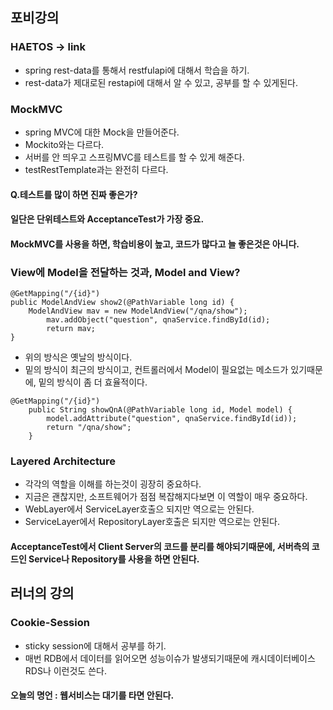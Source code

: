 포비강의
---


### HAETOS -> link
- spring rest-data를 통해서 restfulapi에 대해서 학습을 하기.
- rest-data가 제대로된 restapi에 대해서 알 수 있고, 공부를 할 수 있게된다.


### MockMVC

- spring MVC에 대한 Mock을 만들어준다.
- Mockito와는 다르다.
- 서버를 안 띄우고 스프링MVC를 테스트를 할 수 있게 해준다.
- testRestTemplate과는 완전히 다르다.


#### Q.테스트를 많이 하면 진짜 좋은가?
#### 일단은 단위테스트와 AcceptanceTest가 가장 중요.
#### MockMVC를 사용을 하면, 학습비용이 높고, 코드가 많다고 늘 좋은것은 아니다.

### View에 Model을 전달하는 것과, Model and View?

```
@GetMapping("/{id}")
public ModelAndView show2(@PathVariable long id) {
	ModelAndView mav = new ModelAndView("/qna/show");
    	mav.addObject("question", qnaService.findById(id);
        return mav;
}
```

- 위의 방식은 옛날의 방식이다.
- 밑의 방식이 최근의 방식이고, 컨트롤러에서 Model이 필요없는 메소드가 있기때문에, 밑의 방식이 좀 더 효율적이다.


```
@GetMapping("/{id}")
    public String showQnA(@PathVariable long id, Model model) {
        model.addAttribute("question", qnaService.findById(id));
        return "/qna/show";
    }
```

### Layered Architecture

- 각각의 역할을 이해를 하는것이 굉장히 중요하다.
- 지금은 괜찮지만, 소프트웨어가 점점 복잡해지다보면 이 역할이 매우 중요하다.
- WebLayer에서 ServiceLayer호출으 되지만 역으로는 안된다.
- ServiceLayer에서 RepositoryLayer호출은 되지만 역으로는 안된다.

#### AcceptanceTest에서 Client Server의 코드를 분리를 해야되기때문에, 서버측의 코드인 Service나 Repository를 사용을 하면 안된다.

러너의 강의
----

### Cookie-Session

- sticky session에 대해서 공부를 하기.
- 매번 RDB에서 데이터를 읽어오면 성능이슈가 발생되기때문에 캐시데이터베이스 RDS나 이런것도 쓴다.


#### 오늘의 명언 : 웹서비스는 대기를 타면 안된다.